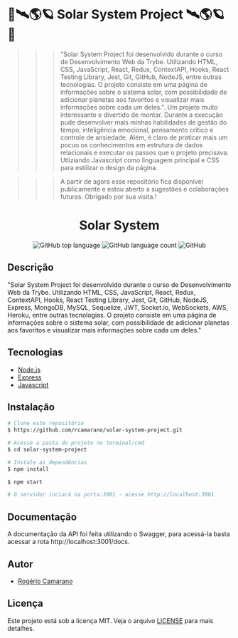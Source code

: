 # 🚀🛰🌎🪐 Solar System Project 🛰🌎🪐🚀

>>> "Solar System Project foi desenvolvido durante o curso de Desenvolvimento Web da Trybe. Utilizando HTML, CSS, JavaScript, React, Redux, ContextAPI, Hooks, React Testing Library, Jest, Git, GitHub, NodeJS, entre outras tecnologias. O projeto consiste em uma página de informações sobre o sistema solar, com possibilidade de adicionar planetas aos favoritos e visualizar mais informações sobre cada um deles.".
>>> Um projeto muito interessante e divertido de montar. Durante a execução pude desenvolver mais minhas habilidades de gestão do tempo, inteligência emocional, pensamento crítico e controle de ansiedade.
>>> Além, é claro de praticar mais um pocuo os conhecimentos em estrutura de dados relacionais e executar os passos que o projeto precisava. Utliziando Javascript como linguagem principal e CSS para estilizar o design da página.


>>> A partir de agora esse repositório fica disponível publicamente e estou aberto a sugestões e colaborações futuras.
Obrigado por sua visita.!

<div align="center">
<!--   <img alt="TFC!" src="imgs/5ca10a0410f76.png" width="250px"> -->
  <h1>Solar System</h1>
  <p>
    <img alt="GitHub top language" src="https://img.shields.io/github/languages/top/rcamarano/solar-system-project?color=blueviolet">
    <img alt="GitHub language count" src="https://img.shields.io/github/languages/count/rcamarano/solar-system-project?color=blueviolet">
    <img alt="GitHub" src="https://img.shields.io/github/license/rcamarano/solar-system-project?color=blueviolet">
  </p>
</div>

## Descrição

"Solar System Project foi desenvolvido durante o curso de Desenvolvimento Web da Trybe. Utilizando HTML, CSS, JavaScript, React, Redux, ContextAPI, Hooks, React Testing Library, Jest, Git, GitHub, NodeJS, Express, MongoDB, MySQL, Sequelize, JWT, Socket.io, WebSockets, AWS, Heroku, entre outras tecnologias. O projeto consiste em uma página de informações sobre o sistema solar, com possibilidade de adicionar planetas aos favoritos e visualizar mais informações sobre cada um deles."

## Tecnologias

- [Node.js](https://nodejs.org/en/)
- [Express](https://expressjs.com/pt-br/)
- [Javascript](https://developer.mozilla.org/en-US/docs/Web/JavaScript)

## Instalação

```bash
# Clone este repositório
$ https://github.com/rcamarano/solar-system-project.git

# Acesse a pasta do projeto no terminal/cmd
$ cd solar-system-project

# Instale as dependências
$ npm install

$ npm start

# O servidor inciará na porta:3001 - acesse http://localhost:3001
```

## Documentação

A documentação da API foi feita utilizando o Swagger, para acessá-la basta acessar a rota http://localhost:3001/docs.

## Autor

- [Rogério Camarano](https://github.com/rcamarano)

## Licença

Este projeto está sob a licença MIT. Veja o arquivo [LICENSE](LICENSE) para mais detalhes.
<!-- Olá, Tryber!
Esse é apenas um arquivo inicial para o README do seu projeto.
É essencial que você preencha esse documento por conta própria, ok?
Não deixe de usar nossas dicas de escrita de README de projetos, e deixe sua criatividade brilhar!
:warning: IMPORTANTE: você precisa deixar nítido:
- quais arquivos/pastas foram desenvolvidos por você; 
- quais arquivos/pastas foram desenvolvidos por outra pessoa estudante;
- quais arquivos/pastas foram desenvolvidos pela Trybe.
-->
